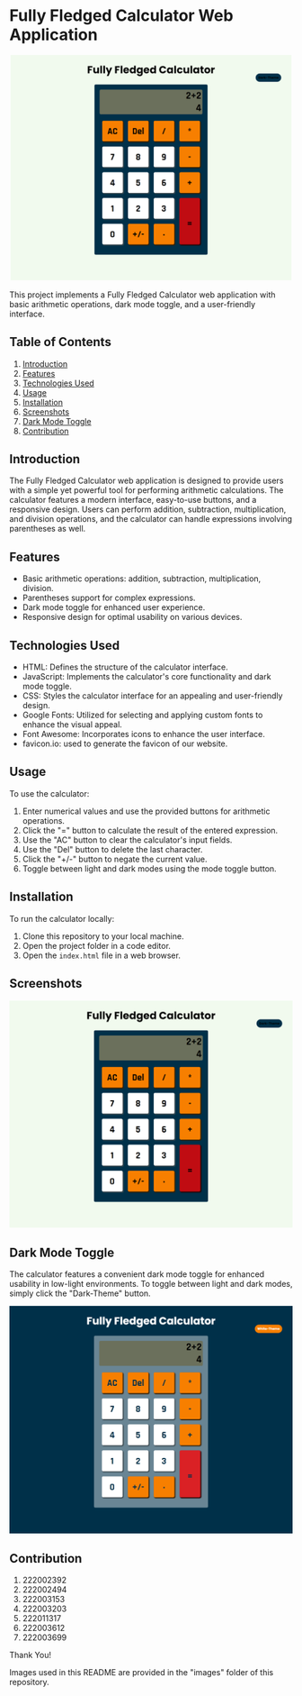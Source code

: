 # Fully Fledged Calculator Web Application

<p align="center">
<img src="images/calculator-light-mode.png" alt="Calculator Screenshot" width="500">
</p>
This project implements a Fully Fledged Calculator web application with basic arithmetic operations, dark mode toggle, and a user-friendly interface.

## Table of Contents

1. [Introduction](#introduction)
2. [Features](#features)
3. [Technologies Used](#technologies-used)
4. [Usage](#usage)
5. [Installation](#installation)
6. [Screenshots](#screenshots)
7. [Dark Mode Toggle](#dark-mode-toggle)
8. [Contribution](#contribution)

## Introduction

The Fully Fledged Calculator web application is designed to provide users with a simple yet powerful tool for performing arithmetic calculations. The calculator features a modern interface, easy-to-use buttons, and a responsive design. Users can perform addition, subtraction, multiplication, and division operations, and the calculator can handle expressions involving parentheses as well.

## Features

- Basic arithmetic operations: addition, subtraction, multiplication, division.
- Parentheses support for complex expressions.
- Dark mode toggle for enhanced user experience.
- Responsive design for optimal usability on various devices.

## Technologies Used

- HTML: Defines the structure of the calculator interface.
- JavaScript: Implements the calculator's core functionality and dark mode toggle.
- CSS: Styles the calculator interface for an appealing and user-friendly design.
- Google Fonts: Utilized for selecting and applying custom fonts to enhance the visual appeal.
- Font Awesome: Incorporates icons to enhance the user interface.
- favicon.io: used to generate the favicon of our website.

## Usage

To use the calculator:

1. Enter numerical values and use the provided buttons for arithmetic operations.
2. Click the "=" button to calculate the result of the entered expression.
3. Use the "AC" button to clear the calculator's input fields.
4. Use the "Del" button to delete the last character.
5. Click the "+/-" button to negate the current value.
6. Toggle between light and dark modes using the mode toggle button.

## Installation

To run the calculator locally:

1. Clone this repository to your local machine.
2. Open the project folder in a code editor.
3. Open the `index.html` file in a web browser.

## Screenshots

![Calculator Light Mode](images/calculator-light-mode.png)

## Dark Mode Toggle

The calculator features a convenient dark mode toggle for enhanced usability in low-light environments. To toggle between light and dark modes, simply click the "Dark-Theme" button.

![Dark Mode Toggle](images/dark-mode-toggle.png)

## Contribution

1. 222002392
2. 222002494
3. 222003153
4. 222003203
5. 222011317
6. 222003612
7. 222003699

Thank You!

Images used in this README are provided in the "images" folder of this repository.
